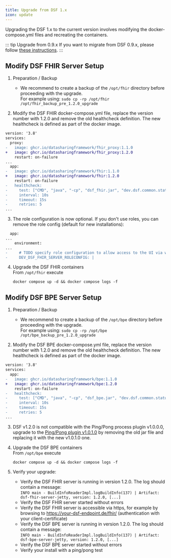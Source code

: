 ```yaml
---
title: Upgrade from DSF 1.x
icon: update
---
```


Upgrading the DSF 1.x to the current version involves modifying the docker-compose.yml files and recreating the containers.


::: tip Upgrade from 0.9.x
If you want to migrate from DSF 0.9.x, please follow [these instructions](upgrade-from-0).
:::

## Modify DSF FHIR Server Setup
1. Preparation / Backup
    * We recommend to create a backup of the `/opt/fhir` directory before proceeding with the upgrade.  
    For example using: `sudo cp -rp /opt/fhir /opt/fhir_backup_pre_1.2.0_upgrade`

2. Modify the DSF FHIR docker-compose.yml file, replace the version number with 1.2.0 and remove the old healthcheck definition. The new healthcheck is defined as part of the docker image.
```diff
version: '3.8'
services:
  proxy:
-   image: ghcr.io/datasharingframework/fhir_proxy:1.1.0
+   image: ghcr.io/datasharingframework/fhir_proxy:1.2.0
    restart: on-failure
...
  app:
-   image: ghcr.io/datasharingframework/fhir:1.1.0
+   image: ghcr.io/datasharingframework/fhir:1.2.0
    restart: on-failure
-   healthcheck:
-     test: ["CMD", "java", "-cp", "dsf_fhir.jar", "dev.dsf.common.status.client.StatusClient"]
-     interval: 10s
-     timeout: 15s
-     retries: 5
...
```

3. The role configuration is now optional. If you don't use roles, you can remove the role config (default for new installations):
```diff
  app:
...
    environment:
...
-     # TODO specify role configuration to allow access to the UI via web-browser or REST API for specific users, see documentation at dsf.dev
-     DEV_DSF_FHIR_SERVER_ROLECONFIG: |
```

4. Upgrade the DSF FHIR containers  
    From `/opt/fhir` execute  
    ```
    docker compose up -d && docker compose logs -f
    ```

## Modify DSF BPE Server Setup
1. Preparation / Backup
    * We recommend to create a backup of the `/opt/bpe` directory before proceeding with the upgrade.  
    For example using: `sudo cp -rp /opt/bpe /opt/bpe_backup_pre_1.2.0_upgrade`

2. Modify the DSF BPE docker-compose.yml file, replace the version number with 1.2.0 and remove the old healthcheck definition. The new healthcheck is defined as part of the docker image.
```diff
version: '3.8'
services:
  app:
-   image: ghcr.io/datasharingframework/bpe:1.1.0
+   image: ghcr.io/datasharingframework/bpe:1.2.0
    restart: on-failure
-   healthcheck:
-     test: ["CMD", "java", "-cp", "dsf_bpe.jar", "dev.dsf.common.status.client.StatusClient"]
-     interval: 10s
-     timeout: 15s
-     retries: 5
...
```

3. DSF v1.2.0 is not compatible with the Ping/Pong process plugin v1.0.0.0, upgrade to the [Ping/Pong plugin v1.0.1.0](https://github.com/datasharingframework/dsf-process-ping-pong/releases) by removing the old jar file and replacing it with the new v1.0.1.0 one.

4. Upgrade the DSF BPE containers  
    From `/opt/bpe` execute  
    ```
    docker compose up -d && docker compose logs -f
    ```

5. Verify your upgrade:
    * Verify the DSF FHIR server is running in version 1.2.0. The log should contain a message:  
        `INFO main - BuildInfoReaderImpl.logBuildInfo(137) | Artifact: dsf-fhir-server-jetty, version: 1.2.0, [...]`
    * Verify the DSF FHIR server started without errors
    * Verify the DSF FHIR server is accessible via https, for example by browsing to https://your-dsf-endpoint.de/fhir/ (authentication with your client-certificate)
    * Verify the DSF BPE server is running in version 1.2.0. The log should contain a message:  
        `INFO main - BuildInfoReaderImpl.logBuildInfo(137) | Artifact: dsf-bpe-server-jetty, version: 1.2.0, [...]`
    * Verify the DSF BPE server started without errors
    * Verify your install with a ping/pong test  
